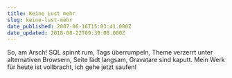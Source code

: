 ```yaml
---
title: Keine Lust mehr
slug: keine-lust-mehr
date_published: 2007-06-16T15:03:41.000Z
date_updated: 2018-08-22T09:39:08.000Z
---
```


So, am Arsch! SQL spinnt rum, Tags überrumpeln, Theme verzerrt unter alternativen Browsern, Seite lädt langsam, Gravatare sind kaputt. Mein Werk für heute ist vollbracht, ich gehe jetzt saufen!

